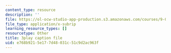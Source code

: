 ```yaml
---
content_type: resource
description: ''
file: https://ol-ocw-studio-app-production.s3.amazonaws.com/courses/9-00sc-introduction-to-psychology-fall-2011/e768b9215e177d48031c51c9d2ac963f_zPPsdsAQBx4.srt
file_type: application/x-subrip
learning_resource_types: []
resourcetype: Other
title: 3play caption file
uid: e768b921-5e17-7d48-031c-51c9d2ac963f
---
```

